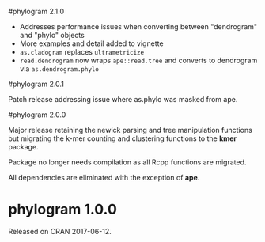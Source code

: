 #phylogram 2.1.0

* Addresses performance issues when converting between "dendrogram" and "phylo" objects
* More examples and detail added to vignette
* `as.cladogram` replaces `ultrametricize`
* `read.dendrogram` now wraps `ape::read.tree` and converts to dendrogram via `as.dendrogram.phylo`

#phylogram 2.0.1

Patch release addressing issue where as.phylo was masked from ape.

#phylogram 2.0.0

Major release retaining the newick parsing and tree manipulation 
functions but migrating the k-mer counting and clustering functions 
to the **kmer** package. 

Package no longer needs compilation as all Rcpp functions 
are migrated. 

All dependencies are eliminated with the exception of **ape**.


# phylogram 1.0.0

Released on CRAN 2017-06-12.
